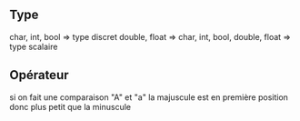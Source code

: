 ## Type
char, int, bool => type discret
double, float =>
char, int, bool, double, float => type scalaire

## Opérateur
si on fait une comparaison "A" et "a" la majuscule est en première position donc plus petit que la minuscule
